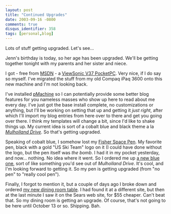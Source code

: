 ```yaml
---
layout: post
title: "Continued Upgrades"
date: 2003-09-16 -0800
comments: true
disqus_identifier: 358
tags: [personal,blog]
---
```

Lots of stuff getting upgraded. Let's see...

 Jenn's birthday is today, so her age has been upgraded. We'll be
getting together tonight with my parents and her sister and niece.

 I got - free from [MSDN](http://msdn.microsoft.com) - a [ViewSonic V37
PocketPC](http://www.viewsonic.com/products/pocket_pc_pocketpcv37.htm).
Very nice, if I do say so myself. I've migrated the stuff from my old
Compaq iPaq 3600 onto this new machine and I'm not looking back.

 I've installed [pMachine](http://www.pmachine.com) so I can potentially
provide some better blog features for you nameless masses who show up
here to read about me every day. I've just got the base install
complete, no customizations or anything, but I'll be working on setting
that up and getting it *just right*, after which I'll import my blog
entries from here over to there and get you going over there. I think my
templates will change a bit, since I'd like to shake things up. My
current idea is sort of a cobalt blue and black theme a la [*Mulholland
Drive*](http://www.amazon.com/exec/obidos/ASIN/B00005JKJA/mhsvortex). So
that's getting upgraded.

 Speaking of cobalt blue, I somehow lost my [Fisher Space
Pen](http://www.goldspot.com/fisherspacepens.cfm). My favorite pen,
black with a gold "US Ski Team" logo on it (I could have done without
the logo, but the pen itself was *the bomb*. I had it in my pocket
yesterday, and now... nothing. No idea where it went. So I ordered me up
[a new blue one](http://www.goldspot.com/prodView.cfm?partno=400BB),
sort of like something you'd see out of *Mulholland Drive*. It's cool,
and I'm looking forward to getting it. So my pen is getting upgraded
(from "no pen" to "really cool pen").

 Finally, I forgot to mention it, but a couple of days ago I broke down
and ordered [my new dining room
table](http://www.searshomecenter.com/homecenter/prod_display1.asp?PRODUCT=33497).
I had found it at a different site, but then at the last minute I saw it
on the Sears web site, for $55 cheaper. Can't beat that. So my dining
room is getting an upgrade. Of course, that's not going to be here until
October 13 or so. Shipping. Bah.
